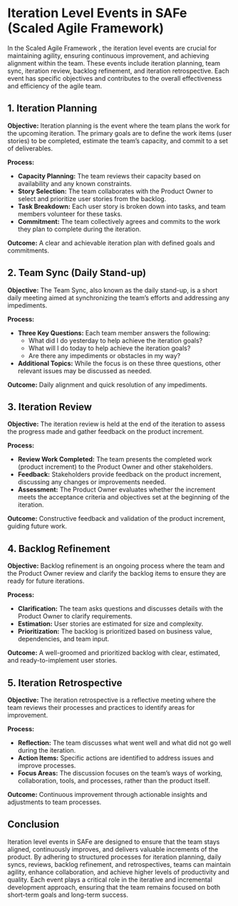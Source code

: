 # Iteration Level Events in SAFe (Scaled Agile Framework)

In the Scaled Agile Framework , the iteration level events are crucial for maintaining agility, ensuring continuous improvement, and achieving alignment within the team. These events include iteration planning, team sync, iteration review, backlog refinement, and iteration retrospective. Each event has specific objectives and contributes to the overall effectiveness and efficiency of the agile team.

## 1. Iteration Planning

**Objective:**
Iteration planning is the event where the team plans the work for the upcoming iteration. The primary goals are to define the work items (user stories) to be completed, estimate the team’s capacity, and commit to a set of deliverables.

**Process:**

- **Capacity Planning:** The team reviews their capacity based on availability and any known constraints.
- **Story Selection:** The team collaborates with the Product Owner to select and prioritize user stories from the backlog.
- **Task Breakdown:** Each user story is broken down into tasks, and team members volunteer for these tasks.
- **Commitment:** The team collectively agrees and commits to the work they plan to complete during the iteration.

**Outcome:** A clear and achievable iteration plan with defined goals and commitments.

## 2. Team Sync (Daily Stand-up)

**Objective:**
The Team Sync, also known as the daily stand-up, is a short daily meeting aimed at synchronizing the team’s efforts and addressing any impediments.

**Process:**

- **Three Key Questions:** Each team member answers the following:
  - What did I do yesterday to help achieve the iteration goals?
  - What will I do today to help achieve the iteration goals?
  - Are there any impediments or obstacles in my way?
- **Additional Topics:** While the focus is on these three questions, other relevant issues may be discussed as needed.

**Outcome:** Daily alignment and quick resolution of any impediments.

## 3. Iteration Review

**Objective:**
The iteration review is held at the end of the iteration to assess the progress made and gather feedback on the product increment.

**Process:**

- **Review Work Completed:** The team presents the completed work (product increment) to the Product Owner and other stakeholders.
- **Feedback:** Stakeholders provide feedback on the product increment, discussing any changes or improvements needed.
- **Assessment:** The Product Owner evaluates whether the increment meets the acceptance criteria and objectives set at the beginning of the iteration.

**Outcome:** Constructive feedback and validation of the product increment, guiding future work.

## 4. Backlog Refinement

**Objective:**
Backlog refinement is an ongoing process where the team and the Product Owner review and clarify the backlog items to ensure they are ready for future iterations.

**Process:**

- **Clarification:** The team asks questions and discusses details with the Product Owner to clarify requirements.
- **Estimation:** User stories are estimated for size and complexity.
- **Prioritization:** The backlog is prioritized based on business value, dependencies, and team input.

**Outcome:** A well-groomed and prioritized backlog with clear, estimated, and ready-to-implement user stories.

## 5. Iteration Retrospective

**Objective:**
The iteration retrospective is a reflective meeting where the team reviews their processes and practices to identify areas for improvement.

**Process:**

- **Reflection:** The team discusses what went well and what did not go well during the iteration.
- **Action Items:** Specific actions are identified to address issues and improve processes.
- **Focus Areas:** The discussion focuses on the team’s ways of working, collaboration, tools, and processes, rather than the product itself.

**Outcome:** Continuous improvement through actionable insights and adjustments to team processes.

## Conclusion

Iteration level events in SAFe are designed to ensure that the team stays aligned, continuously improves, and delivers valuable increments of the product. By adhering to structured processes for iteration planning, daily syncs, reviews, backlog refinement, and retrospectives, teams can maintain agility, enhance collaboration, and achieve higher levels of productivity and quality. Each event plays a critical role in the iterative and incremental development approach, ensuring that the team remains focused on both short-term goals and long-term success.
